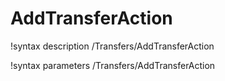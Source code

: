 <!-- MOOSE Documentation Stub: Remove this when content is added. -->

# AddTransferAction
!syntax description /Transfers/AddTransferAction

!syntax parameters /Transfers/AddTransferAction
